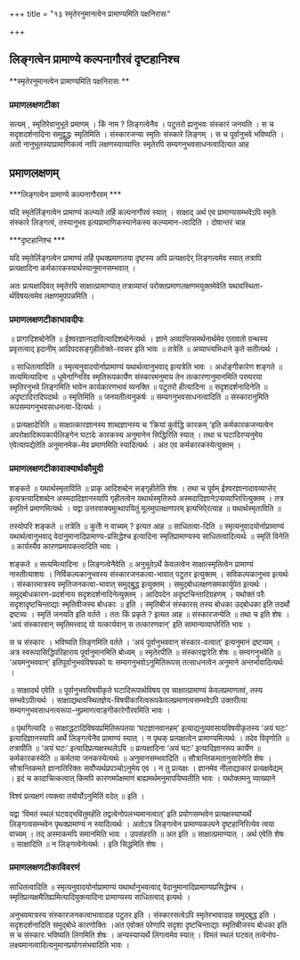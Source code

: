 +++
title = "१३ स्मृतेरनुमानत्वेन प्रामाण्यमिति पक्षनिरासः"

+++


## लिङ्गत्वेन प्रामाण्ये कल्पनागौरवं दृष्टहानिश्च

**स्मृतेरनुमानत्वेन प्रामाण्यमिति पक्षनिरासः **

### **प्रमाणलक्षणटीका**

सत्यम् , स्मृतिरेवानुभूते प्रमाणम् । किं नाम ? लिङ्गत्वेनैव । पटुतरो ह्यनुभवः संस्कारं जनयति । स च सदृशदर्शनादिना समुद्वुद्धः स्मृतिमिति । संस्कारजन्या स्मृतिः संस्कारे लिङ्गम् । स च पूर्वानुभवे भविष्यति । अतो नानुभूतस्याप्रामाणिकत्वं नापि लक्षणस्याव्याप्तिः स्मृतेरपि सम्यगनुभवसाधनत्वादित्यत आह

## प्रमाणलक्षणम् 

***लिङ्गत्वेन प्रामाण्ये कल्पनागौरवम् ***

यदि स्मृतेर्लिङ्गत्वेन प्रामाण्यं कल्प्यते तर्हि कल्पनागौरवं स्यात् । साक्षाद् अर्थ एव प्रामाण्यसम्भवेऽपि स्मृतेः संस्कारे लिङ्गत्वं, तस्यानुभव इत्यप्रामाणिकस्यानेकस्य कल्प्यमान-त्वादिति । दोषान्तरं चाह

***दृष्टहानिश्च ***

यदि स्मृतेर्लिङ्गत्वेन प्रामाण्यं तर्हि पृथक्प्रमाणतया दृष्टस्य अपि प्रत्यक्षादेर् लिङ्गत्वमेव स्यात् तत्रापि प्रत्यक्षादिना कर्मकारकस्यार्थस्यानुमानसम्भवात् ।

अतः प्रत्यक्षादिवत् स्मृतेरपि साक्षात्प्रामाण्यात् तत्राव्याप्तं परोक्तप्रमाणलक्षणमयुक्तमेवेति यथावस्थिता-र्थविषयत्वमेव लक्षणमुपपन्नमिति ।

### **प्रमाणलक्षणटीकाभावदीपः**

॥ प्रागादिशब्देनेति ॥ ईश्वरज्ञानादावित्यादिशब्देनेत्यर्थः । ज्ञाने अव्याप्तिसमर्थनार्थमेव एतावतो ग्रन्थस्य प्रवृत्तत्वाद् इदानीम् आदिपदसङ्गृहीतोक्ते-रवसर इति भावः ॥ तत्रेति ॥ अव्याप्त्यभिधाने कृते सतीत्यर्थः ।

॥ साधितत्वादिति ॥ स्मृत्यनुवादयोर्नाप्रामाण्यं यथार्थत्वानुभवाद् इत्यत्रेति भावः । अर्धाङ्गीकारेण शङ्गते ॥ सत्यमित्यादिना ॥ धूमेनाग्निरिव स्मृतिरूपकार्येण संस्कारमनुमाय तेन तत्कारणानुमानमिति परम्परया स्मृतिरनुभवे लिङ्गमिति भावेन कार्यकारणभावं व्यनक्ति ॥ पटुतरो हीत्यादिना ॥ सदृशदर्शनादिनेति ॥ अदृष्टादिरादिपदार्थः ॥ स्मृतिमिति ॥ जनयतीत्यनुकर्षः ॥ सम्यगनुभवसाधनत्वादिति ॥ संस्कारानुमिति रूपसम्यगनुभवसाधनत्वा-दित्यर्थः ।

॥ प्रत्यक्षादेरिति ॥ साक्षात्कारज्ञानस्य शाब्दज्ञानस्य च ‘क्रियां कुर्वद्धि कारकम् ‘इति कर्मकारकजन्यत्वेन अपरोक्षादिरूपकार्यलिङ्गेन घटादेः कारकस्य अनुमानेन सिद्धिरिति स्यात् । तथा च घटादिरप्यनुमेय एवेत्यापद्येतेति अनुमानमेक-मेव प्रमाणमिति स्यादित्यर्थः । अत एव कर्मकारकस्येत्युक्तम् ।

### **प्रमाणलक्षणटीकावाक्यार्थकौमुदी**

शङ्कते ॥ यथार्थस्मृताविति ॥ प्राकृ आदिशब्देन सङ्गृहीतेति शेषः । तथा च पूर्वम् ईश्वरज्ञानादावव्याप्तेर् इत्यत्रत्यादिशब्देन अस्मदादिज्ञानस्यापि गृहीतत्वेन यथार्थस्मृतिरूपे अस्मदादिज्ञानेऽप्यव्याप्तिरित्युक्तम् । तत्र स्मृतिर्न प्रमाणमित्यर्थः । यद्वा उत्तरवाक्यमुत्थापयितुं मूलमुपलक्षणपरम् इत्यभिपे्रत्याह ॥ यथार्थस्मृताविति ॥

तस्योपरि शङ्कते ॥ तत्रेति ॥ कुतोे न वाच्यम् ? इत्यत आह ॥ साधितत्वा-दिति ॥ स्मृत्यनुवादयोर्नाप्रामाण्यं यथार्थत्वानुभवाद् वेदानुमानादिप्रामाण्य-प्रसिद्धेश्च इत्यादिना स्मृतिप्रामाण्यस्य साधितत्वादित्यर्थः ॥ स्मृतिं विनेति ॥ कार्यस्यैव कारणप्रमापकत्वादिति भावः ।

शङ्कते ॥ सत्यमित्यादिना ॥ लिङ्गत्वेनैवेति ॥ अनुभूतेऽर्थे केवलत्वेन
साक्षात्स्मृतित्वेन प्रामाण्यं नास्तीत्याशयः । निर्विकल्पकानुभवस्य संस्कारजनकत्वा-भावात् पटुतर इत्युक्तम् । सविकल्पकानुभव इत्यर्थः । संस्कारमात्रस्य स्मृतिजनकत्वा-भावात् समुद्बुुद्ध इत्युक्तम् । समुद्बोधलक्षणसमकार्युपेत इत्यर्थः । समुद्बोधकारण-प्रदर्शनाय सदृशदर्शनादिनेत्युक्तम् । आदिपदेन अदृष्टचिन्तादिग्रहणम् । यथोक्तं परैः
सदृशादृष्टचिन्ताद्याः स्मृतिवीजस्य बोधकाः ॥ इति । स्मृतिबीजं संस्कारस् तस्य बोधका उद्बोधका इति तदर्थो द्रष्टव्यः । स्मृतिं जनयति इति वर्तते । ततः किं प्रकृते ? इत्यत आह ॥ संस्कारजन्येति ॥ तथा च इति शेषः । ‘अयं संस्कारवान् स्मृतिमत्त्वाद् यो यत्कार्यवान् स तत्कारणवान्’ इति सामान्यव्याप्तेरिति भावः ।

स च संस्कारः । भविष्यति लिङ्गमिति वर्तते । ‘अयं पूर्वानुभववान् संस्कार-वत्वात्’ इत्यनुमानं द्रष्टव्यम् । अत्र स्वरूपासिद्धिपरिहाराय पूर्वानुमानमिति बोध्यम् ॥ स्मृतेरपीति ॥ संस्कारद्वारेति शेषः ॥ सम्यगनुभवेति ॥ ‘अयमनुभववान्’ इतिपूर्वानुभवविषयको यः सम्यगनुभवोऽनुमितिरूपस् तत्साधनत्वेन अनुमाने अन्तर्भावादित्यर्थः ।

॥ साक्षादर्थ एवेति ॥ पूर्वानुभवविषयीकृते घटादिरूपार्थविषय एव साक्षात्प्रामाण्यं केवलप्रमाणतवं, तस्य सम्भवेऽपीत्यर्थः । साक्षाद्यथावस्थितज्ञेय-विषयीकारित्वरूपकेवलप्रमाणत्वसम्भवेऽपि उक्तरीत्या सम्यगनुभवसाधनत्वरूपा-नुप्रमाणत्वाङ्गीकारेगौरवमिति भावः ।

॥ पृथगित्यादि ॥ साक्षाद्धटादिविषयप्रमितिरूपतया ‘घटज्ञानवानहम्’ इत्याद्यनुव्यवसायविषयीकृतस्य ‘अयं घटः’ इत्यादिज्ञानस्यापि अर्थे लिङ्गत्वेनैव प्रामाण्यं स्यात् । न पृथक् प्रत्यक्षत्वेन प्रामाण्यमित्यर्थः । तदेव विवृणोति ॥ तत्रापीति ॥ ‘अयं घटः’ इत्यादिप्रत्यक्षस्थलेऽपि ॥ प्रत्यक्षादिना ‘अयं घटः’ इत्यादिज्ञानरूप कार्येण ॥ कर्मकारकस्येति ॥ कर्मतया जनकस्येत्यर्थः ॥ अनुमानसम्भवादिति ॥ सौत्रान्तिकमतानुसारेणेति शेषः । सौत्रान्तिकमते ज्ञानातिरिक्तः सर्वोप्यर्थप्रपञ्चोऽनुमेय एव । न तु प्रत्यक्षः । ज्ञानमेव नीलाद्याकारं प्रत्यक्षवेद्यम् । इदं च कादाचित्कत्वात् किमपि कारणमपेक्षमाणं
बाह्यमर्थमनुमापयिष्यतीति भावः । यथोक्तमनु व्याख्याने

विश्वं प्रत्यक्षगं त्यक्त्वा तयोर्योऽनुमितिं वदेत् ॥ इति ।

यद्वा ‘विमतं स्थलं घटवद्भवितुमर्हति तद्वत्वेनोपलभ्यमानत्वात्’ इति प्रयोगसम्भवेन प्रत्यक्षस्याप्यर्थे लिङ्गत्वसम्भवेन पृथक्प्रामाण्यं न स्यादित्यर्थः । अतोऽत्र लिङ्गत्वेन प्रामाण्यकल्पने दृष्टहानिरित्येव त्वया वाच्यम् । तद् अस्माकमपि समानमिति भावः । उपसंहरति ॥ अत इति ॥ साक्षात्प्रमाण्यात् । अर्थ एवेति शेषः ॥ साक्षादिति ॥ न लिङ्गत्वेनेत्यर्थः । इति सिद्धमिति शेषः ।

### **प्रमाणलक्षणटीकाविवरणं**

साधितत्वादिति ॥ स्मृत्यनुवादयोर्नाप्रामाण्यं यथार्थानुभवत्वाद् वेदानुमानादिप्रामाण्यप्रसिद्धेश्च । स्मृतिप्रत्यक्षमैतिह्यमित्यादियुक्त्यादिना प्रामाण्यस्य साधितत्वाद्
इत्यर्थः ।

अनुभवमात्रस्य संस्कारजनकत्वाभावादाह पटुतर इति । संस्कारसत्वेऽपि स्मृतेरभावादाह समुद्बुद्ध इति । सदृशदर्शनादिति समुद्बोधे कारणोक्तिः ।अत एवोक्तं परेणापि सदृशा दृष्टचिन्ताद्याः स्मृतिबीजस्य बोधका इति स च संस्कारः भविष्यति लिंगमिति शेषः । अन्यस्याप्यर्थे लिंगत्वमेव स्यात् । विमतं स्थलं घटवत् तत्वेनोप-लक्ष्यमानत्वादित्यनुमानप्रयोगसंभवादिति भावः ।

